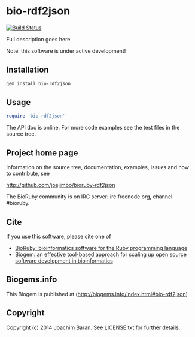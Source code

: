 # bio-rdf2json

[![Build Status](https://secure.travis-ci.org/joejimbo/bioruby-rdf2json.png)](http://travis-ci.org/joejimbo/bioruby-rdf2json)

Full description goes here

Note: this software is under active development!

## Installation

```sh
gem install bio-rdf2json
```

## Usage

```ruby
require 'bio-rdf2json'
```

The API doc is online. For more code examples see the test files in
the source tree.
        
## Project home page

Information on the source tree, documentation, examples, issues and
how to contribute, see

  http://github.com/joejimbo/bioruby-rdf2json

The BioRuby community is on IRC server: irc.freenode.org, channel: #bioruby.

## Cite

If you use this software, please cite one of
  
* [BioRuby: bioinformatics software for the Ruby programming language](http://dx.doi.org/10.1093/bioinformatics/btq475)
* [Biogem: an effective tool-based approach for scaling up open source software development in bioinformatics](http://dx.doi.org/10.1093/bioinformatics/bts080)

## Biogems.info

This Biogem is published at (http://biogems.info/index.html#bio-rdf2json)

## Copyright

Copyright (c) 2014 Joachim Baran. See LICENSE.txt for further details.

